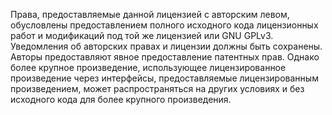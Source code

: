 Права, предоставляемые данной лицензией с авторским левом, обусловлены предоставлением полного исходного кода лицензионных работ и модификаций под той же лицензией или GNU GPLv3. Уведомления об авторских правах и лицензии должны быть сохранены. Авторы предоставляют явное предоставление патентных прав. Однако более крупное произведение, использующее лицензированное произведение через интерфейсы, предоставляемые лицензированным произведением, может распространяться на других условиях и без исходного кода для более крупного произведения.